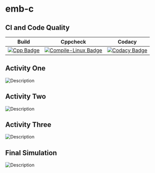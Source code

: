 # emb-c
## CI and Code Quality

|Build|Cppcheck|Codacy|
|:--:|:--:|:--:|
|[![Cpp Badge](https://img.shields.io/badge/CppCheck-Passing-%2302e040)](https://github.com/nikhiljose21/emb-c/actions/workflows/CodeQuality.yml)|[![Compile-Linux Badge](https://img.shields.io/badge/Compile--Linux-Passing-%2302e040)](https://github.com/nikhiljose21/emb-c/actions/workflows/Compile.yml)|[![Codacy Badge](https://app.codacy.com/project/badge/Grade/ea12bf5c9c974db488ef32a5454d4d42)](https://www.codacy.com/gh/nikhiljose21/emb-c/dashboard?utm_source=github.com&amp;utm_medium=referral&amp;utm_content=nikhiljose21/emb-c&amp;utm_campaign=Badge_Grade)|

## Activity One
![Description](https://github.com/nikhiljose21/emb-c/blob/main/photo/act1.png)

## Activity Two
![Description](https://github.com/nikhiljose21/emb-c/blob/main/photo/act2.png)

## Activity Three
![Description](https://github.com/nikhiljose21/emb-c/blob/main/photo/act3.png)


## Final Simulation
![Description](https://github.com/nikhiljose21/emb-c/blob/main/photo/act_final.png)

